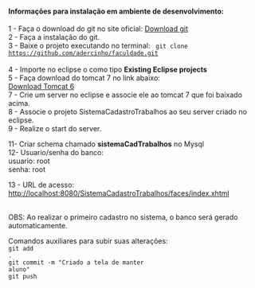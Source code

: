 <h4>Informações para instalação em ambiente de desenvolvimento:</h4>

1 - Faça o download do git no site oficial: <a href="https://git-scm.com/downloads"> Download git </a><br/>
2 - Faça a instalação do git.<br/>
3 - Baixe o projeto executando no terminal: <code> git clone https://github.com/adercinho/faculdade.git </code><br/>
4 - Importe no eclipse o como tipo <b>Existing Eclipse projects</b><br/>
5 - Faça download do tomcat 7 no link abaixo:<br/>
<a href="http://mirror.nbtelecom.com.br/apache/tomcat/tomcat-7/v7.0.62/bin/apache-tomcat-7.0.62.zip">Download Tomcat 6</a><br/>
7 - Crie um server no eclipse e associe ele ao tomcat 7 que foi baixado acima.<br/>
8 - Associe o projeto SistemaCadastroTrabalhos ao seu server criado no eclipse.<br/>
9 - Realize o start do server.<br/>

11- Criar schema  chamado <b>sistemaCadTrabalhos</b> no Mysql<br/>
12- Usuario/senha do banco:<br/>
usuario: root<br/>
senha: root<br/>

13 - URL de acesso:<br/>
<a href="http://localhost:8080/SistemaCadastroTrabalhos/faces/index.xhtml">http://localhost:8080/SistemaCadastroTrabalhos/faces/index.xhtml</a><br/><br/>


OBS: Ao realizar o primeiro cadastro no sistema, o banco será gerado automaticamente.<br/>

Comandos auxiliares para subir suas alterações:<br/>
<code>git add .</code><br/>
<code>git commit -m "Criado a tela de manter aluno"</code><br/>
<code>git push</code><br/>

